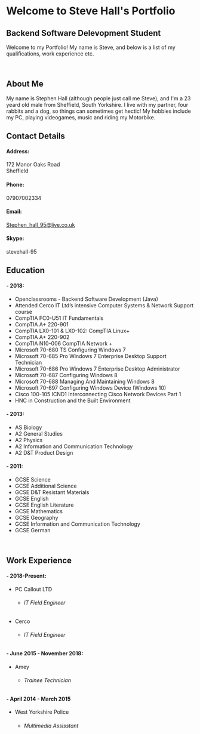 # **Welcome to Steve Hall's Portfolio**
## Backend Software Delevopment Student
Welcome to my Portfolio! My name is Steve, and below is a list of my qualifications, work experience etc.

&nbsp;

## About Me

My name is Stephen Hall (although people just call me Steve), and I'm a 23 yeard old male from Sheffield, South Yorkshire. I live with my partner, four rabbits and a dog, so things can sometimes get hectic!
My hobbies include my PC, playing videogames, music and riding my Motorbike.

## Contact Details

#### Address:

   172 Manor Oaks Road
   <br>
   Sheffield
   
#### Phone:
   07907002334
   
#### Email:
   Stephen_hall_95@live.co.uk
   
#### Skype:
   stevehall-95

## Education

#### - 2018:
   - Openclassrooms - Backend Software Development (Java)
   - Attended Cerco IT Ltd’s intensive Computer Systems & Network Support course
   - CompTIA FC0-U51 IT Fundamentals  
   - CompTIA A+ 220-901 
   - CompTIA LX0-101 & LX0-102: CompTIA Linux+ 
   - CompTIA A+ 220-902 
   - CompTIA N10-006 CompTIA Network + 
   - Microsoft 70-680 TS Configuring Windows 7 
   - Microsoft 70-685 Pro Windows 7 Enterprise Desktop Support Technician  
   - Microsoft 70-686 Pro Windows 7 Enterprise Desktop Administrator  
   - Microsoft 70-687 Configuring Windows 8 
   - Microsoft 70-688 Managing And Maintaining Windows 8 
   - Microsoft 70-697 Configuring Windows Device (Windows 10) 
   - Cisco 100-105 ICND1 Interconnecting Cisco Network Devices Part 1 
   - HNC in Construction and the Built Environment

#### - 2013:
   - AS Biology
   - A2 General Studies 
   - A2 Physics
   - A2 Information and Communication Technology
   - A2 D&T Product Design

#### - 2011:
   - GCSE Science
   - GCSE Additional Science
   - GCSE D&T Resistant Materials
   - GCSE English
   - GCSE English Literature 
   - GCSE Mathematics 
   - GCSE Geography
   - GCSE Information and Communication Technology 
   - GCSE German
   
&nbsp;

## Work Experience

#### - 2018-Present:
   - PC Callout LTD
      - ###### IT Field Engineer
   - Cerco
      - ###### IT Field Engineer

#### - June 2015 - November 2018:
   - Amey
      - ###### Trainee Technician

#### - April 2014 - March 2015
   - West Yorkshire Police
      - ###### Multimedia Assisstant
